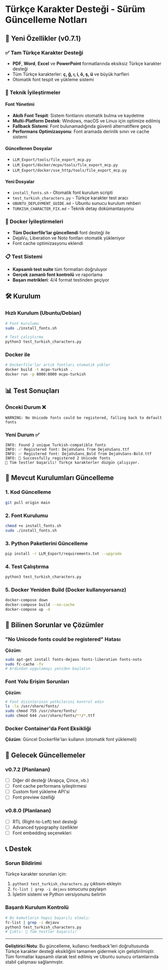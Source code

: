 # Türkçe Karakter Desteği - Sürüm Güncelleme Notları

## 🎉 Yeni Özellikler (v0.7.1)

### ✅ Tam Türkçe Karakter Desteği
- **PDF**, **Word**, **Excel** ve **PowerPoint** formatlarında eksiksiz Türkçe karakter desteği
- Tüm Türkçe karakterler: **ç, ğ, ı, i, ö, ş, ü** ve büyük harfleri
- Otomatik font tespit ve yükleme sistemi

### 🔧 Teknik İyileştirmeler

#### Font Yönetimi
- **Akıllı Font Tespit**: Sistem fontlarını otomatik bulma ve kaydetme
- **Multi-Platform Destek**: Windows, macOS ve Linux için optimize edilmiş
- **Fallback Sistemi**: Font bulunamadığında güvenli alternatiflere geçiş
- **Performans Optimizasyonu**: Font aramada derinlik sınırı ve cache sistemi

#### Güncellenen Dosyalar
- `LLM_Export/tools/file_export_mcp.py`
- `LLM_Export/docker/mcpo/tools/file_export_mcp.py`
- `LLM_Export/docker/sse_http/tools/file_export_mcp.py`

#### Yeni Dosyalar
- `install_fonts.sh` - Otomatik font kurulum scripti
- `test_turkish_characters.py` - Türkçe karakter test aracı
- `UBUNTU_DEPLOYMENT_GUIDE.md` - Ubuntu sunucu kurulum rehberi
- `TURKISH_CHARACTER_FIX.md` - Teknik detay dokümantasyonu

### 🐋 Docker İyileştirmeleri
- **Tüm Dockerfile'lar güncellendi** font desteği ile
- DejaVu, Liberation ve Noto fontları otomatik yükleniyor
- Font cache optimizasyonu eklendi

### 📋 Test Sistemi
- **Kapsamlı test suite** tüm formatları doğruluyor
- **Gerçek zamanlı font kontrolü** ve raporlama
- **Başarı metrikleri**: 4/4 format testinden geçiyor

## 🛠️ Kurulum

### Hızlı Kurulum (Ubuntu/Debian)
```bash
# Font kurulumu
sudo ./install_fonts.sh

# Test çalıştırma
python3 test_turkish_characters.py
```

### Docker ile
```bash
# Dockerfile'lar artık fontları otomatik yükler
docker build -t mcpo-turkish .
docker run -p 8000:8000 mcpo-turkish
```

## 📊 Test Sonuçları

### Önceki Durum ❌
```
WARNING: No Unicode fonts could be registered, falling back to default fonts
```

### Yeni Durum ✅
```
INFO: Found 2 unique Turkish-compatible fonts
INFO: ✅ Registered font: DejaVuSans from DejaVuSans.ttf
INFO: ✅ Registered font: DejaVuSans_Bold from DejaVuSans-Bold.ttf
INFO: 🎯 Successfully registered 2 Unicode fonts
🎉 Tüm testler başarılı! Türkçe karakterler düzgün çalışıyor.
```

## 🔄 Mevcut Kurulumları Güncelleme

### 1. Kod Güncelleme
```bash
git pull origin main
```

### 2. Font Kurulumu
```bash
chmod +x install_fonts.sh
sudo ./install_fonts.sh
```

### 3. Python Paketlerini Güncelleme
```bash
pip install -r LLM_Export/requirements.txt --upgrade
```

### 4. Test Çalıştırma
```bash
python3 test_turkish_characters.py
```

### 5. Docker Yeniden Build (Docker kullanıyorsanız)
```bash
docker-compose down
docker-compose build --no-cache
docker-compose up -d
```

## 🐛 Bilinen Sorunlar ve Çözümler

### "No Unicode fonts could be registered" Hatası
**Çözüm**:
```bash
sudo apt-get install fonts-dejavu fonts-liberation fonts-noto
sudo fc-cache -fv
# Ardından uygulamayı yeniden başlatın
```

### Font Yolu Erişim Sorunları
**Çözüm**:
```bash
# Font dizinlerinin yetkilerini kontrol edin
ls -la /usr/share/fonts/
sudo chmod 755 /usr/share/fonts/
sudo chmod 644 /usr/share/fonts/**/*.ttf
```

### Docker Container'da Font Eksikliği
**Çözüm**: Güncel Dockerfile'ları kullanın (otomatik font yüklemeli)

## 🔮 Gelecek Güncellemeler

### v0.7.2 (Planlanan)
- [ ] Diğer dil desteği (Arapça, Çince, vb.)
- [ ] Font cache performans iyileştirmesi
- [ ] Custom font yükleme API'si
- [ ] Font preview özelliği

### v0.8.0 (Planlanan)
- [ ] RTL (Right-to-Left) text desteği
- [ ] Advanced typography özellikler
- [ ] Font embedding seçenekleri

## 📞 Destek

### Sorun Bildirimi
Türkçe karakter sorunları için:
1. `python3 test_turkish_characters.py` çıktısını ekleyin
2. `fc-list | grep -i dejavu` sonucunu paylaşın
3. İşletim sistemi ve Python versiyonunu belirtin

### Başarılı Kurulum Kontrolü
```bash
# Bu komutların hepsi başarılı olmalı:
fc-list | grep -i dejavu
python3 test_turkish_characters.py
# Çıktı: 🎉 Tüm testler başarılı!
```

---

**Geliştirici Notu**: Bu güncelleme, kullanıcı feedback'leri doğrultusunda Türkçe karakter desteği eksikliğini tamamen gidermek için geliştirilmiştir. Tüm formatlar kapsamlı olarak test edilmiş ve Ubuntu sunucu ortamlarında stabil çalışması sağlanmıştır.